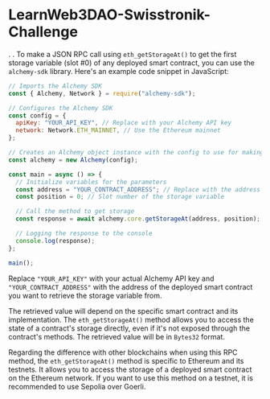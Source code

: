 # LearnWeb3DAO-Swisstronik-Challenge
.
.
To make a JSON RPC call using `eth_getStorageAt()` to get the first storage variable (slot #0) of any deployed smart contract, you can use the `alchemy-sdk` library. Here's an example code snippet in JavaScript:

```javascript
// Imports the Alchemy SDK
const { Alchemy, Network } = require("alchemy-sdk");

// Configures the Alchemy SDK
const config = {
  apiKey: "YOUR_API_KEY", // Replace with your Alchemy API key
  network: Network.ETH_MAINNET, // Use the Ethereum mainnet
};

// Creates an Alchemy object instance with the config to use for making requests
const alchemy = new Alchemy(config);

const main = async () => {
  // Initialize variables for the parameters
  const address = "YOUR_CONTRACT_ADDRESS"; // Replace with the address of the deployed smart contract
  const position = 0; // Slot number of the storage variable

  // Call the method to get storage
  const response = await alchemy.core.getStorageAt(address, position);

  // Logging the response to the console
  console.log(response);
};

main();
```

Replace `"YOUR_API_KEY"` with your actual Alchemy API key and `"YOUR_CONTRACT_ADDRESS"` with the address of the deployed smart contract you want to retrieve the storage variable from.

The retrieved value will depend on the specific smart contract and its implementation. The `eth_getStorageAt()` method allows you to access the state of a contract's storage directly, even if it's not exposed through the contract's methods. The retrieved value will be in `Bytes32` format.

Regarding the difference with other blockchains when using this RPC method, the `eth_getStorageAt()` method is specific to Ethereum and its testnets. It allows you to access the storage of a deployed smart contract on the Ethereum network. If you want to use this method on a testnet, it is recommended to use Sepolia over Goerli.
